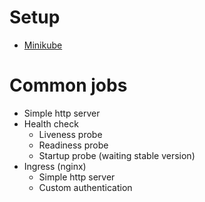 # Setup
 - [Minikube](setup/minikube.md)

# Common jobs
 - Simple http server
 - Health check
   - Liveness probe
   - Readiness probe
   - Startup probe (waiting stable version)
 - Ingress (nginx)
   - Simple http server
   - Custom authentication
